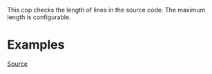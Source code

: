 
This cop checks the length of lines in the source code.
The maximum length is configurable.

# Examples


[Source](http://www.rubydoc.info/gems/rubocop/RuboCop/Cop/Metrics/LineLength)